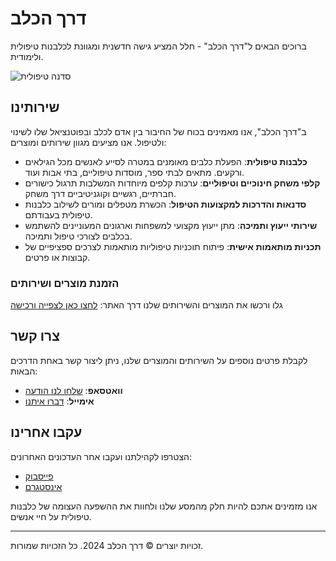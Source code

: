 # דרך הכלב

ברוכים הבאים ל"דרך הכלב" - חלל המציע גישה חדשנית ומגוונת לכלבנות טיפולית ולימודית.

![סדנה טיפולית](images/brand/logo.webp?raw=true "SportTech")

## שירותינו

ב"דרך הכלב", אנו מאמינים בכוח של החיבור בין אדם לכלב ובפוטנציאל שלו לשינוי ולטיפול. אנו מציעים מגוון שירותים ומוצרים:

- **כלבנות טיפולית**: הפעלת כלבים מאומנים במטרה לסייע לאנשים מכל הגילאים ורקעים. מתאים לבתי ספר, מוסדות טיפוליים, בתי אבות ועוד.
- **קלפי משחק חינוכיים וטיפוליים**: ערכות קלפים מיוחדות המשלבות תרגול כישורים חברתיים, רגשיים וקוגניטיביים דרך משחק.
- **סדנאות והדרכות למקצועות הטיפול**: הכשרת מטפלים ומורים לשילוב כלבנות טיפולית בעבודתם.
- **שירותי ייעוץ ותמיכה**: מתן ייעוץ מקצועי למשפחות וארגונים המעוניינים להשתמש בכלבים לצורכי טיפול ותמיכה.
- **תכניות מותאמות אישית**: פיתוח תוכניות טיפוליות מותאמות לצרכים ספציפיים של קבוצות או פרטים.

### הזמנת מוצרים ושירותים

גלו ורכשו את המוצרים והשירותים שלנו דרך האתר: [לחצו כאן לצפייה ורכישה](קישור-לחנות)

## צרו קשר

לקבלת פרטים נוספים על השירותים והמוצרים שלנו, ניתן ליצור קשר באחת הדרכים הבאות:

- **וואטסאפ**: [שלחו לנו הודעה](whatsapp://send?phone=מספר-הטלפון-שלך)
- **אימייל**: [דברו איתנו](mailto:האימייל-שלך)

## עקבו אחרינו

הצטרפו לקהילתנו ועקבו אחר העדכונים האחרונים:

- [פייסבוק](קישור-לפייסבוק)
- [אינסטגרם](קישור-לאינסטגרם)

אנו מזמינים אתכם להיות חלק מהמסע שלנו ולחוות את ההשפעה העצומה של כלבנות טיפולית על חיי אנשים.

---
זכויות יוצרים © דרך הכלב 2024. כל הזכויות שמורות.
